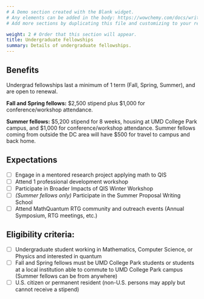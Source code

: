 ```yaml
---
# A Demo section created with the Blank widget.
# Any elements can be added in the body: https://wowchemy.com/docs/writing-markdown-latex/
# Add more sections by duplicating this file and customizing to your requirements.

weight: 2 # Order that this section will appear.
title: Undergraduate Fellowships
summary: Details of undergraduate fellowships.
---
```

## Benefits

Undergrad fellowships last a minimum of 1 term (Fall, Spring, Summer), and are open to renewal.

**Fall and Spring fellows:** $2,500 stipend plus $1,000 for conference/workshop attendance.

**Summer fellows:** $5,200 stipend for 8 weeks, housing at UMD College Park campus, and $1,000 for conference/workshop attendance. Summer fellows coming from outside the DC area will have $500 for travel to campus and back home.

## Expectations
- [ ] Engage in a mentored research project applying math to QIS
- [ ] Attend 1 professional development workshop
- [ ] Participate in Broader Impacts of QIS Winter Workshop
- [ ] _(Summer fellows only)_ Participate in the Summer Proposal Writing School
- [ ] Attend MathQuantum RTG community and outreach events (Annual Symposium, RTG meetings, etc.)

## Eligibility criteria:
- [ ] Undergraduate student working in Mathematics, Computer Science, or Physics and interested in quantum
- [ ] Fall and Spring fellows must be UMD College Park students or students at a local institution able to commute to UMD College Park campus (Summer fellows can be from anywhere)
- [ ] U.S. citizen or permanent resident (non-U.S. persons may apply but cannot receive a stipend)
